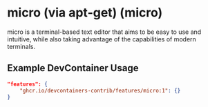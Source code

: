 
# micro (via apt-get) (micro)

micro is a terminal-based text editor that aims to be easy to use and intuitive, while also taking advantage of the capabilities of modern terminals.

## Example DevContainer Usage

```json
"features": {
    "ghcr.io/devcontainers-contrib/features/micro:1": {}
}
```



